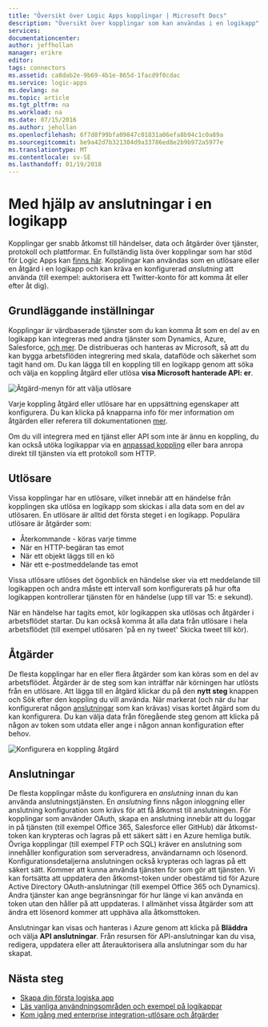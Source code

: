 ```yaml
---
title: "Översikt över Logic Apps kopplingar | Microsoft Docs"
description: "Översikt över kopplingar som kan användas i en logikapp"
services: 
documentationcenter: 
author: jeffhollan
manager: erikre
editor: 
tags: connectors
ms.assetid: ca8dab2e-9b69-4b1e-865d-1facd9f0cdac
ms.service: logic-apps
ms.devlang: na
ms.topic: article
ms.tgt_pltfrm: na
ms.workload: na
ms.date: 07/15/2016
ms.author: jehollan
ms.openlocfilehash: 6f7d8f99bfa09847c01831a06efa8b94c1c0a89a
ms.sourcegitcommit: be9a42d7b321304d9a33786ed8e2b9b972a5977e
ms.translationtype: MT
ms.contentlocale: sv-SE
ms.lasthandoff: 01/19/2018
---
```

# <a name="using-connectors-in-a-logic-app"></a>Med hjälp av anslutningar i en logikapp
Kopplingar ger snabb åtkomst till händelser, data och åtgärder över tjänster, protokoll och plattformar.  En fullständig lista över kopplingar som har stöd för Logic Apps kan [finns här](apis-list.md).  Kopplingar kan användas som en utlösare eller en åtgärd i en logikapp och kan kräva en konfigurerad *anslutning* att använda (till exempel: auktorisera ett Twitter-konto för att komma åt eller efter åt dig).

## <a name="basics"></a>Grundläggande inställningar
Kopplingar är värdbaserade tjänster som du kan komma åt som en del av en logikapp kan integreras med andra tjänster som Dynamics, Azure, Salesforce, [och mer](apis-list.md).  De distribueras och hanteras av Microsoft, så att du kan bygga arbetsflöden integrering med skala, dataflöde och säkerhet som tagit hand om.  Du kan lägga till en koppling till en logikapp genom att söka och välja en koppling åtgärd eller utlösa **visa Microsoft hanterade API: er**.

![Åtgärd-menyn för att välja utlösare][1]

Varje koppling åtgärd eller utlösare har en uppsättning egenskaper att konfigurera.  Du kan klicka på knapparna info för mer information om åtgärden eller referera till dokumentationen [mer](apis-list.md).

Om du vill integrera med en tjänst eller API som inte är ännu en koppling, du kan också utöka logikappar via en [anpassad koppling](../logic-apps/logic-apps-create-api-app.md) eller bara anropa direkt till tjänsten via ett protokoll som HTTP.

## <a name="triggers"></a>Utlösare
Vissa kopplingar har en utlösare, vilket innebär att en händelse från kopplingen ska utlösa en logikapp som skickas i alla data som en del av utlösaren.  En utlösare är alltid det första steget i en logikapp.  Populära utlösare är åtgärder som:

* Återkommande - köras varje timme
* När en HTTP-begäran tas emot
* När ett objekt läggs till en kö
* När ett e-postmeddelande tas emot

Vissa utlösare utlöses det ögonblick en händelse sker via ett meddelande till logikappen och andra måste ett intervall som konfigurerats på hur ofta logikappen kontrollerar tjänsten för en händelse (upp till var 15: e sekund).  

När en händelse har tagits emot, kör logikappen ska utlösas och åtgärder i arbetsflödet startar.  Du kan också komma åt alla data från utlösare i hela arbetsflödet (till exempel utlösaren 'på en ny tweet' Skicka tweet till kör).

## <a name="actions"></a>Åtgärder
De flesta kopplingar har en eller flera åtgärder som kan köras som en del av arbetsflödet.  Åtgärder är de steg som kan inträffar när körningen har utlösts från en utlösare.  Att lägga till en åtgärd klickar du på den **nytt steg** knappen och Sök efter den koppling du vill använda.  När markerat (och när du har konfigurerat någon [anslutningar](#connections) som kan krävas) visas kortet åtgärd som du kan konfigurera.  Du kan välja data från föregående steg genom att klicka på någon av token som utdata eller ange i någon annan konfiguration efter behov.

![Konfigurera en koppling åtgärd][2]

## <a name="connections"></a>Anslutningar
De flesta kopplingar måste du konfigurera en *anslutning* innan du kan använda anslutningstjänsten.  En *anslutning* finns någon inloggning eller anslutning konfiguration som krävs för att få åtkomst till anslutningen.  För kopplingar som använder OAuth, skapa en anslutning innebär att du loggar in på tjänsten (till exempel Office 365, Salesforce eller GitHub) där åtkomst-token kan krypteras och lagras på ett säkert sätt i en Azure hemliga butik.  Övriga kopplingar (till exempel FTP och SQL) kräver en anslutning som innehåller konfiguration som serveradress, användarnamn och lösenord.  Konfigurationsdetaljerna anslutningen också krypteras och lagras på ett säkert sätt.  Kommer att kunna använda tjänsten för som gör att tjänsten.  Vi kan fortsätta att uppdatera den åtkomst-token under obestämd tid för Azure Active Directory OAuth-anslutningar (till exempel Office 365 och Dynamics).  Andra tjänster kan ange begränsningar för hur länge vi kan använda en token utan den håller på att uppdateras.  I allmänhet vissa åtgärder som att ändra ett lösenord kommer att upphäva alla åtkomsttoken.  

Anslutningar kan visas och hanteras i Azure genom att klicka på **Bläddra** och välja **API anslutningar**.  Från resursen för API-anslutningar kan du visa, redigera, uppdatera eller att återauktorisera alla anslutningar som du har skapat.

## <a name="next-steps"></a>Nästa steg
* [Skapa din första logiska app](../logic-apps/quickstart-create-first-logic-app-workflow.md)
* [Läs vanliga användningsområden och exempel på logikappar](../logic-apps/logic-apps-examples-and-scenarios.md)
* [Kom igång med enterprise integration-utlösare och åtgärder](../logic-apps/logic-apps-enterprise-integration-overview.md)

<!--Image References -->
[1]: ./media/connectors-overview/addAction.png
[2]: ./media/connectors-overview/configureAction.png
